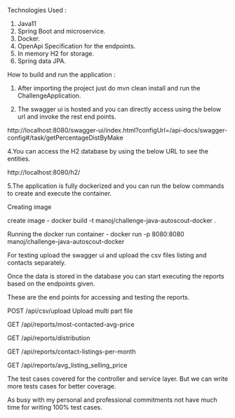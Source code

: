 
Technologies Used :

1. Java11
2. Spring Boot and microservice.
3. Docker.
4. OpenApi Specification for the endpoints.
6. In memory H2 for storage.
7. Spring data JPA.

How to build and run the application :

1. After importing the project just do mvn clean install and run the ChallengeApplication.

2. The swagger ui is hosted and you can directly access using the below url and invoke the rest end points.

http://localhost:8080/swagger-ui/index.html?configUrl=/api-docs/swagger-config#/task/getPercentageDistByMake

4.You can access the H2 database by using the below URL to see the entities.

http://localhost:8080/h2/

5.The application is fully dockerized and you can run the below commands to create and execute the container.

Creating image

create image - docker build -t manoj/challenge-java-autoscout-docker . 

Running the docker
run container - docker run -p 8080:8080 manoj/challenge-java-autoscout-docker

For testing upload the swagger ui and upload the csv files listing and contacts separately.

Once the data is stored in the database you can start executing the reports based on the endpoints given.

These are the end points for accessing and testing the reports.

POST
​/api​/csv​/upload
Upload multi part file

GET
​/api​/reports​/most-contacted-avg-price

GET
​/api​/reports​/distribution

GET
​/api​/reports​/contact-listings-per-month

GET
​/api​/reports​/avg_listing_selling_price


The test cases covered for the controller and service layer. But we can write more tests cases for better coverage.

As busy with my personal and professional commitments not have much time for writing 100% test cases.








